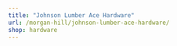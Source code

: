 ```yaml
---
title: "Johnson Lumber Ace Hardware"
url: /morgan-hill/johnson-lumber-ace-hardware/
shop: hardware
---
```


